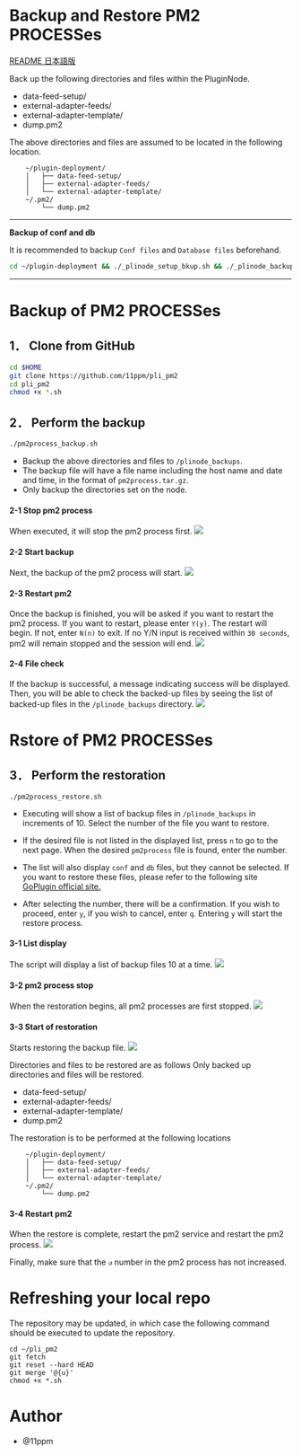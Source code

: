 # Backup and Restore PM2 PROCESSes

 [README 日本語版](https://github.com/11ppm/pli_pm2/blob/main/README_JP.md)


Back up the following directories and files within the PluginNode.

* data-feed-setup/
* external-adapter-feeds/
* external-adapter-template/
* dump.pm2

The above directories and files are assumed to be located in the following location.

```
    ~/plugin-deployment/
    │   ├── data-feed-setup/
    │   ├── external-adapter-feeds/
    │   └── external-adapter-template/
    ~/.pm2/
        └── dump.pm2
```

---

**Backup of conf and db**

It is recommended to backup `Conf files` and `Database files` beforehand.
```sh
cd ~/plugin-deployment && ./_plinode_setup_bkup.sh && ./_plinode_backup.sh -full
```

---

# Backup of PM2 PROCESSes

## 1． Clone from GitHub

```sh
cd $HOME
git clone https://github.com/11ppm/pli_pm2
cd pli_pm2
chmod +x *.sh
```


## 2． Perform the backup

```sh
./pm2process_backup.sh 
```


* Backup the above directories and files to `/plinode_backups`.
* The backup file will have a file name including the host name and date and time, in the format of `pm2process.tar.gz`.
* Only backup the directories set on the node.


#### 2-1  Stop pm2 process
When executed, it will stop the pm2 process first.
<img src="./img/backup1.png">


#### 2-2  Start backup
Next, the backup of the pm2 process will start.
<img src="./img/backup2.png">


#### 2-3  Restart pm2
Once the backup is finished, you will be asked if you want to restart the pm2 process. If you want to restart, please enter `Y(y)`. The restart will begin. If not, enter `N(n)` to exit. If no Y/N input is received within `30 seconds`, pm2 will remain stopped and the session will end.
<img src="./img/backup3.png">

#### 2-4  File check
If the backup is successful, a message indicating success will be displayed. Then, you will be able to check the backed-up files by seeing the list of backed-up files in the `/plinode_backups` directory.
<img src="./img/backup4.png">



# Rstore of PM2 PROCESSes

## 3． Perform the restoration
```shell
./pm2process_restore.sh
```

* Executing will show a list of backup files in `/plinode_backups` in increments of 10. Select the number of the file you want to restore.

* If the desired file is not listed in the displayed list, press `n` to go to the next page. When the desired `pm2process` file is found, enter the number.

* The list will also display `conf` and `db` files, but they cannot be selected. If you want to restore these files, please refer to the following site [GoPlugin official site.](https://github.com/GoPlugin/plugin-deployment/blob/main/docs/node_backup_restore.md)



* After selecting the number, there will be a confirmation. If you wish to proceed, enter `y`, if you wish to cancel, enter `q`. Entering `y` will start the restore process.

#### 3-1  List display
The script will display a list of backup files 10 at a time.
<img src="./img/restore1.png">

#### 3-2  pm2 process stop
When the restoration begins, all pm2 processes are first stopped.
<img src="./img/restore2.png">

#### 3-3  Start of restoration
Starts restoring the backup file.
<img src="./img/restore3.png">

Directories and files to be restored are as follows Only backed up directories and files will be restored.

* data-feed-setup/
* external-adapter-feeds/
* external-adapter-template/
* dump.pm2

The restoration is to be performed at the following locations
```
    ~/plugin-deployment/
    │   ├── data-feed-setup/
    │   ├── external-adapter-feeds/
    │   └── external-adapter-template/
    ~/.pm2/
        └── dump.pm2
```


#### 3-4  Restart pm2
When the restore is complete, restart the pm2 service and restart the pm2 process.
<img src="./img/restore4.png">

Finally, make sure that the `↺` number in the pm2 process has not increased.

# Refreshing your local repo

The repository may be updated, in which case the following command should be executed to update the repository.

```        
cd ~/pli_pm2
git fetch
git reset --hard HEAD
git merge '@{u}'
chmod +x *.sh
```

# Author

* @11ppm


